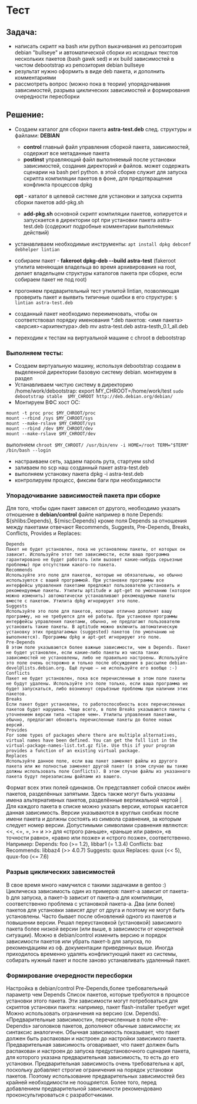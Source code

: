 # Тест 

## Задача:
- написать скрипт на bash или python выкачивания из репозитория debian "bullseye" и автоматической сборки из исходных текстов нескольких пакетов (bash gawk sed) и их build зависимостей в чистом debootstrap из репозитория debian bullseye
- результат нужно оформить в виде deb пакета, и дополнить комментариями
- рассмотреть вопрос (можно пока в теории) упорядочивания зависимостей, разрыва циклических
зависимостей и формирования очередности пересборки

## Решение:
- Создаем каталог для сборки пакета **astra-test.deb** след. структуры и файлами:
**DEBIAN** 
     - **control** главный файл управления сборкой пакета, зависимостей, содержит все метаданные пакета
     - **postinst** управляющий файл выполняемый после установки зависимостей, создания директорий и файлов. может содержать сценарии на bash perl python. в этой сборке служит для запуска скрипта компиляции пакетов в фоне, для предотвращения конфликта процессов dpkg

  **opt** - каталог в целевой системе для установки и запуска скрипта сборки пакетов add-pkg.sh
  - **add-pkg.sh** основной скрипт компиляции пакетов, копируется и запускается в директории opt при установки пакета astra-test.deb (содержит подробные комментарии выполняемых действий)
- устанавливаем необходимые инструменты: ```apt install dpkg debconf debhelper lintian``` 
- собираем пакет - **fakeroot dpkg-deb --build astra-test** (fakeroot утилита меняющая владельца во время архивирования на root, делает владельцем структуры каталогов пакета при сборке, если собираем пакет не под root)
- прогоняем предварительный тест утилитой lintian, позволяющая проверить пакет и выявить типичные ошибки в его структуре: ```$ lintian astra-test.deb```
- cозданный пакет необходимо переименовать, чтобы он соответствовал порядку именования *.deb пакетов: <имя пакета>_<версия>_<архитектура>.deb
  mv astra-test.deb astra-testh_0.1_all.deb
- переходим к тестам на виртуальной машине с chroot в debootstrap


### Выполняем тесты:
* Создаем виртуальную машину, используя debootstrap создаем в выделенной директории базовую систему debian. монтируем в раздел 
* Устанавливаем чистую систему в директорию /home/work/debootstrap: 
  export MY_CHROOT=/home/work/test
  ```sudo debootstrap stable  $MY_CHROOT http://deb.debian.org/debian/```
* Монтируем ВФС хост ОС:
```
mount -t proc proc $MY_CHROOT/proc 
mount --rbind /sys $MY_CHROOT/sys
mount --make-rslave $MY_CHROOT/sys  
mount --rbind /dev $MY_CHROOT/dev
mount --make-rslave $MY_CHROOT/dev
```
выполняем ```chroot $MY_CHROOT/ /usr/bin/env -i HOME=/root TERM="$TERM" /bin/bash --login```
* настраиваем сеть, задаем пароль рута, стартуем sshd
* заливаем по scp наш созданный пакет astra-test.deb
* выполняем установку пакета dpkg -i astra-test.deb
* контролируем процесс, фиксим баги при необходимости

### Упорадочивание зависимостей пакета при сборке
Для того, чтобы один пакет зависел от другого, необходимо указать отношение в **debian/control** файле например в поле Depends: \${shlibs:Depends}, ${misc:Depends} кроме поля Depends за отношения между пакетами отвечают Recommends, Suggests, Pre-Depends, Breaks, Conflicts, Provides и Replaces:

    Depends
    Пакет не будет установлен, пока не установлены пакеты, от которых он зависит. Используйте этот тип зависимости, если ваша программа гарантировано не будет работать (или вызовет какие-нибудь серьезные проблемы) при отсутствии какого-то пакета.
    Recommends
    Используйте это поле для пакетов, которые не обязательны, но обычно используются с вашей программой. При установке программы все интерфейсы управления пакетами предложат пользователю установить и рекомендуемые пакеты. Утилиты aptitude и apt-get по умолчанию (которое можно изменить) автоматически устанавливают рекомендуемые пакеты вместе с пакетом. Утилита dpkg игнорирует это поле.
    Suggests
    Используйте это поле для пакетов, которые отлично дополнят вашу программу, но не требуются для её работы. При установке программы интерфейсы управления пакетами, обычно, не предлагают пользователю установить такие пакеты. В aptitude можно включить автоматическую установку этих предлагаемых (suggested) пакетов (по умолчанию не выполняется). Программы dpkg и apt-get игнорируют это поле.
    Pre-Depends
    В этом поле указываются более важные зависимости, чем в Depends. Пакет не будет установлен, если какие-либо пакеты из числа таких зависимостей не установлены, либо не правильно настроены. Используйте это поле очень осторожно и только после обсуждения в рассылке debian-devel@lists.debian.org. Ещё лучше — не используйте его вообще :-)
    Conflicts
    Пакет не будет установлен, пока все перечисленные в этом поле пакеты не будут удалены. Используйте это поле только, если ваша программа не будет запускаться, либо возникнут серьёзные проблемы при наличии этих пакетов.
    Breaks
    Если пакет будет установлен, то работоспособность всех перечисленных пакетов будет нарушена. Чаще всего, в поле Breaks указываются пакеты с уточнением версии типа «старее чем». Утилиты управления пакетами, обычно, предлагают обновить перечисленные пакеты до более новых версий.
    Provides
    For some types of packages where there are multiple alternatives, virtual names have been defined. You can get the full list in the virtual-package-names-list.txt.gz file. Use this if your program provides a function of an existing virtual package.
    Replaces
    Используйте данное поле, если ваш пакет заменяет файлы из другого пакета или же полностью заменяет другой пакет (в этом случае вы также должны использовать поле Conflicts). В этом случае файлы из указанного пакета будут перезаписаны файлами из вашего.

Формат всех этих полей одинаков. Он представляет собой список имён пакетов, разделённых запятыми. Здесь также могут быть указаны имена альтернативных пакетов, разделённые вертикальной чертой |.
Для каждого пакета в списке можно указать версии, которых касается данная зависимость. Версии указываются в круглых скобках после имени пакета и должны состоять из символа сравнения, за которым следует номер версии. Допустимыми символами сравнения являются: <<, <=, =, >= и >> для «строго раньше», «раньше или равно», «в точности равно», «равно или позже» и «строго позже», соответственно. Например:
Depends: foo (>= 1.2), libbar1 (= 1.3.4)
Conflicts: baz
Recommends: libbaz4 (>> 4.0.7)
Suggests: quux
Replaces: quux (<< 5), quux-foo (<= 7.6)

### Разрыв циклических зависимостей
 В свое время много намучился с такими задачками в gentoo :)
 Циклическа зависимость один из примеров: 
пакет-а зависит от пакета-b для запуска, а пакет-b зависит от пакета-а для компиляции, соответственно проблема с установкой пакета-а. Два (или более) пакетов для установки зависят друг от друга и поэтому не могут быть установлены. Часто бывает после обновлений одного из пакетов и повышении версии.
Решал переустановкой (установкой) зависимого пакета более низкой версии (или выше, в зависимости от конкретной ситуации). Можно в debian/control изменить версию и порядок зависимости пакетов или убрать пакет-b для запуска, по рекомендациям из оф. документации приведенных выше.
Иногда приходилось временно удалять конфликтующий пакет из системы, собирать нужный пакет и после заново устанавливать удаленный пакет.


### Формирование очередности пересборки
Настройка в debian/control
Pre-Depends,более требовательный параметр чем Depends
Список пакетов, которые требуются в процессе установки этого пакета.
Эти зависимости могут потребоваться для скриптов установки пакета: например, пакет flash-installer требует wget Можно использовать ограничения на версию (см. Depends).
«Предварительные зависимости», перечисленные в поле «Pre-Depends» заголовков пакетов, дополняют обычные зависимости; их синтаксис аналогичен. Обычная зависимость показывает, что пакет должен быть распакован и настроен до настройки зависимого пакета. Предварительная зависимость оговаривает, что пакет должен быть распакован и настроен до запуска предустановочного сценария пакета, для которого указана предварительная зависимость, то есть до его установки.
Предварительная зависимость очень требовательна к apt, поскольку добавляет строгие ограничения на порядок установки пакетов. Поэтому использование предварительных зависимостей без крайней необходимости не поощряется. Более того, перед добавлением предварительной зависимости рекомендовано проконсультироваться с разработчиками.